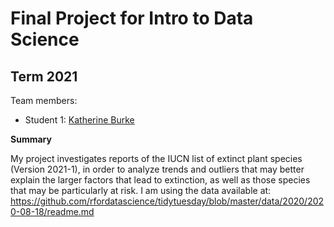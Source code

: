 # Final Project for Intro to Data Science

## Term 2021

Team members: 

- Student 1: [Katherine Burke](mailto:kburke1692@floridapoly.edu)


**Summary**

My project investigates reports of the IUCN list of extinct plant species (Version 2021-1), in order to analyze trends and outliers that may better explain the larger factors that lead to extinction, as well as those species that may be particularly at risk.
I am using the data available at: 
https://github.com/rfordatascience/tidytuesday/blob/master/data/2020/2020-08-18/readme.md
